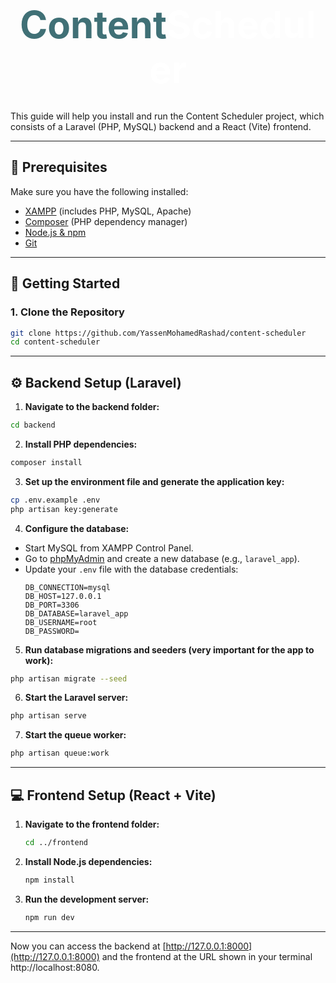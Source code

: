 <p align="center"  style="font-size : 30px;">
  <a href="https://github.com/YassenMohamedRashad/content-scheduler" target="_blank" style="font-size: 2em; font-weight: bold; text-decoration: none; color: white;">
    <span style="font-weight: bold;"><span style="color : #407076">Content</span>Scheduler</span>
  </a>
</p>

This guide will help you install and run the Content Scheduler project, which consists of a Laravel (PHP, MySQL) backend and a React (Vite) frontend.

---

## 🧰 Prerequisites

Make sure you have the following installed:

- [XAMPP](https://www.apachefriends.org/index.html) (includes PHP, MySQL, Apache)
- [Composer](https://getcomposer.org/download/) (PHP dependency manager)
- [Node.js & npm](https://nodejs.org/)
- [Git](https://git-scm.com/)

---

## 🚀 Getting Started

### 1. Clone the Repository

```bash
git clone https://github.com/YassenMohamedRashad/content-scheduler
cd content-scheduler
```

---

## ⚙️ Backend Setup (Laravel)

1. **Navigate to the backend folder:**

  ```bash
  cd backend
  ```

2. **Install PHP dependencies:**

  ```bash
  composer install
  ```

3. **Set up the environment file and generate the application key:**

  ```bash
  cp .env.example .env
  php artisan key:generate
  ```

4. **Configure the database:**

  - Start MySQL from XAMPP Control Panel.
  - Go to [phpMyAdmin](http://localhost/phpmyadmin) and create a new database (e.g., `laravel_app`).
  - Update your `.env` file with the database credentials:
    ```
    DB_CONNECTION=mysql
    DB_HOST=127.0.0.1
    DB_PORT=3306
    DB_DATABASE=laravel_app
    DB_USERNAME=root
    DB_PASSWORD=
    ```

5. **Run database migrations and seeders (very important for the app to work):**

  ```bash
  php artisan migrate --seed
  ```

6. **Start the Laravel server:**

  ```bash
  php artisan serve
  ```

7. **Start the queue worker:**

  ```bash
  php artisan queue:work
  ```

---

## 💻 Frontend Setup (React + Vite)

1. **Navigate to the frontend folder:**

    ```bash
    cd ../frontend
    ```

2. **Install Node.js dependencies:**

    ```bash
    npm install
    ```

3. **Run the development server:**

    ```bash
    npm run dev
    ```

---

Now you can access the backend at [http://127.0.0.1:8000](http://127.0.0.1:8000) and the frontend at the URL shown in your terminal http://localhost:8080.

